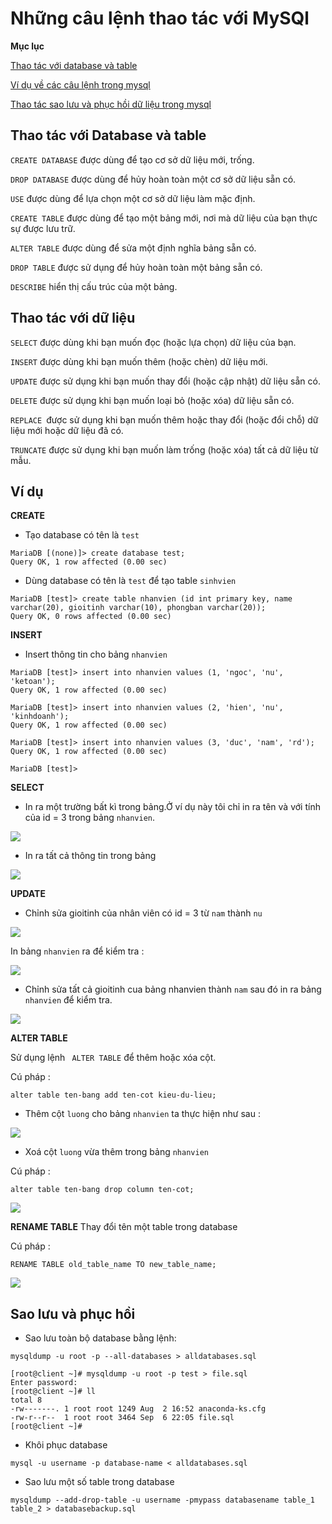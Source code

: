 # Những câu lệnh thao tác với MySQl 

**Mục lục** 

[Thao tác với database và table](#basic)

[Ví dụ về các câu lệnh trong mysql](#vidu)

[Thao tác sao lưu và phục hồi dữ liệu trong mysql](#backup)


<a name="basic"></a>

## Thao tác với Database và table 

`CREATE DATABASE` được dùng để tạo cơ sở dữ liệu mới, trống.

`DROP DATABASE` được dùng để hủy hoàn toàn một cơ sở dữ liệu sẵn có.

`USE` được dùng để lựa chọn một cơ sở dữ liệu làm mặc định.

`CREATE TABLE` được dùng để tạo một bảng mới, nơi mà dữ liệu của bạn thực sự được lưu trữ.

`ALTER TABLE` được dùng để sửa một định nghĩa bảng sẵn có.

`DROP TABLE` được sử dụng để hủy hoàn toàn một bảng sẵn có.

`DESCRIBE` hiển thị cấu trúc của một bảng.

## Thao tác với dữ liệu 

`SELECT` được dùng khi bạn muốn đọc (hoặc lựa chọn) dữ liệu của bạn.

`INSERT` được dùng khi bạn muốn thêm (hoặc chèn) dữ liệu mới.

`UPDATE` được sử dụng khi bạn muốn thay đổi (hoặc cập nhật) dữ liệu sẵn có.

`DELETE` được sử dụng khi bạn muốn loại bỏ (hoặc xóa) dữ liệu sẵn có.

`REPLACE `được sử dụng khi bạn muốn thêm hoặc thay đổi (hoặc đổi chỗ) dữ liệu mới hoặc dữ liệu đã có.

`TRUNCATE` được sử dụng khi bạn muốn làm trống (hoặc xóa) tất cả dữ liệu từ mẫu.

<a name="vidu"></a>

## Ví dụ 

**CREATE**

- Tạo database có tên là `test`

```
MariaDB [(none)]> create database test;
Query OK, 1 row affected (0.00 sec)
```
- Dùng database có tên là `test` để tạo table `sinhvien`

```
MariaDB [test]> create table nhanvien (id int primary key, name varchar(20), gioitinh varchar(10), phongban varchar(20));
Query OK, 0 rows affected (0.00 sec)
```
**INSERT**

- Insert thông tin cho bảng `nhanvien`

```
MariaDB [test]> insert into nhanvien values (1, 'ngoc', 'nu', 'ketoan');
Query OK, 1 row affected (0.00 sec)

MariaDB [test]> insert into nhanvien values (2, 'hien', 'nu', 'kinhdoanh');
Query OK, 1 row affected (0.00 sec)

MariaDB [test]> insert into nhanvien values (3, 'duc', 'nam', 'rd');
Query OK, 1 row affected (0.00 sec)

MariaDB [test]>
```

**SELECT**

- In ra một trường bất kì trong bảng.Ở ví dụ này tôi  chỉ in ra tên và với tính của id = 3 trong bảng `nhanvien`.

![](../images/select.png)

- In ra tất cả thông tin trong bảng 

![](../images/selectall.png)


**UPDATE**

- Chỉnh sửa gioitinh của nhân viên có id = 3 từ `nam` thành `nu`

![](../images/update.png)

In bảng `nhanvien` ra để kiểm tra : 

![](../images/kq-update.png)

- Chỉnh sửa tất cả gioitinh cua bảng nhanvien thành `nam` sau đó in ra bảng `nhanvien` để kiểm tra.

![](../images/updateall.png)

**ALTER TABLE**

 Sử dụng lệnh ` ALTER TABLE` để thêm hoặc xóa cột. 

 Cú pháp : 
 ```
 alter table ten-bang add ten-cot kieu-du-lieu;
 ```
- Thêm cột `luong` cho bảng `nhanvien` ta thực hiện như sau : 

![](../images/alter-table.png)

- Xoá cột `luong` vừa thêm trong bảng `nhanvien` 

Cú pháp : 
```
alter table ten-bang drop column ten-cot;
```

![](../images/drop-column.png)

<a name="backup"></a>

**RENAME TABLE**
Thay đổi tên một table trong database 

Cú pháp : 

```
RENAME TABLE old_table_name TO new_table_name;
```
![](../images/rename.png)


## Sao lưu và phục hồi 

- Sao lưu toàn bộ database bằng lệnh: 

```
mysqldump -u root -p --all-databases > alldatabases.sql
```

```
[root@client ~]# mysqldump -u root -p test > file.sql
Enter password:
[root@client ~]# ll
total 8
-rw-------. 1 root root 1249 Aug  2 16:52 anaconda-ks.cfg
-rw-r--r--  1 root root 3464 Sep  6 22:05 file.sql
[root@client ~]#
```
- Khôi phục database 

```
mysql -u username -p database-name < alldatabases.sql
```

- Sao lưu một số table trong database 

```
mysqldump --add-drop-table -u username -pmypass databasename table_1 table_2 > databasebackup.sql
```




